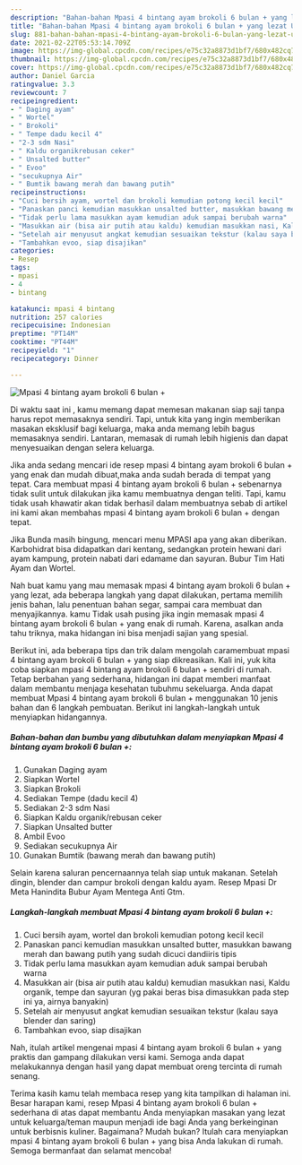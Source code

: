 ```yaml
---
description: "Bahan-bahan Mpasi 4 bintang ayam brokoli 6 bulan + yang lezat Untuk Jualan"
title: "Bahan-bahan Mpasi 4 bintang ayam brokoli 6 bulan + yang lezat Untuk Jualan"
slug: 881-bahan-bahan-mpasi-4-bintang-ayam-brokoli-6-bulan-yang-lezat-untuk-jualan
date: 2021-02-22T05:53:14.709Z
image: https://img-global.cpcdn.com/recipes/e75c32a8873d1bf7/680x482cq70/mpasi-4-bintang-ayam-brokoli-6-bulan-foto-resep-utama.jpg
thumbnail: https://img-global.cpcdn.com/recipes/e75c32a8873d1bf7/680x482cq70/mpasi-4-bintang-ayam-brokoli-6-bulan-foto-resep-utama.jpg
cover: https://img-global.cpcdn.com/recipes/e75c32a8873d1bf7/680x482cq70/mpasi-4-bintang-ayam-brokoli-6-bulan-foto-resep-utama.jpg
author: Daniel Garcia
ratingvalue: 3.3
reviewcount: 7
recipeingredient:
- " Daging ayam"
- " Wortel"
- " Brokoli"
- " Tempe dadu kecil 4"
- "2-3 sdm Nasi"
- " Kaldu organikrebusan ceker"
- " Unsalted butter"
- " Evoo"
- "secukupnya Air"
- " Bumtik bawang merah dan bawang putih"
recipeinstructions:
- "Cuci bersih ayam, wortel dan brokoli kemudian potong kecil kecil"
- "Panaskan panci kemudian masukkan unsalted butter, masukkan bawang merah dan bawang putih yang sudah dicuci dandiiris tipis"
- "Tidak perlu lama masukkan ayam kemudian aduk sampai berubah warna"
- "Masukkan air (bisa air putih atau kaldu) kemudian masukkan nasi, Kaldu organik, tempe dan sayuran (yg pakai beras bisa dimasukkan pada step ini ya, airnya banyakin)"
- "Setelah air menyusut angkat kemudian sesuaikan tekstur (kalau saya blender dan saring)"
- "Tambahkan evoo, siap disajikan"
categories:
- Resep
tags:
- mpasi
- 4
- bintang

katakunci: mpasi 4 bintang 
nutrition: 257 calories
recipecuisine: Indonesian
preptime: "PT14M"
cooktime: "PT44M"
recipeyield: "1"
recipecategory: Dinner

---
```



![Mpasi 4 bintang ayam brokoli 6 bulan +](https://img-global.cpcdn.com/recipes/e75c32a8873d1bf7/680x482cq70/mpasi-4-bintang-ayam-brokoli-6-bulan-foto-resep-utama.jpg)

Di waktu  saat ini , kamu memang dapat memesan makanan siap saji tanpa harus repot memasaknya sendiri. Tapi, untuk kita yang ingin memberikan masakan eksklusif bagi keluarga, maka anda memang lebih bagus memasaknya sendiri. Lantaran, memasak di rumah lebih higienis dan dapat menyesuaikan dengan selera keluarga.

Jika anda sedang mencari ide resep mpasi 4 bintang ayam brokoli 6 bulan + yang enak dan mudah dibuat,maka anda sudah berada di tempat yang tepat. Cara membuat mpasi 4 bintang ayam brokoli 6 bulan +  sebenarnya tidak sulit untuk dilakukan jika kamu membuatnya dengan teliti. Tapi, kamu tidak usah khawatir akan tidak berhasil dalam membuatnya 
sebab di artikel ini kami akan membahas mpasi 4 bintang ayam brokoli 6 bulan + dengan tepat.  

Jika Bunda masih bingung, mencari menu MPASI apa yang akan diberikan. Karbohidrat bisa didapatkan dari kentang, sedangkan protein hewani dari ayam kampung, protein nabati dari edamame dan sayuran. Bubur Tim Hati Ayam dan Wortel.

Nah buat kamu yang mau memasak mpasi 4 bintang ayam brokoli 6 bulan + yang lezat, ada beberapa langkah yang dapat dilakukan, pertama memilih jenis bahan, lalu penentuan bahan segar, sampai cara membuat dan menyajikannya. kamu Tidak usah pusing jika ingin memasak mpasi 4 bintang ayam brokoli 6 bulan + yang enak di rumah. Karena, asalkan anda  tahu triknya, maka hidangan ini bisa menjadi sajian yang spesial.

Berikut ini, ada beberapa tips dan trik dalam mengolah caramembuat mpasi 4 bintang ayam brokoli 6 bulan + yang siap dikreasikan. Kali ini, yuk kita coba siapkan mpasi 4 bintang ayam brokoli 6 bulan + sendiri di rumah. Tetap berbahan yang sederhana, hidangan ini dapat memberi manfaat dalam membantu menjaga kesehatan tubuhmu sekeluarga. Anda dapat membuat Mpasi 4 bintang ayam brokoli 6 bulan + menggunakan 10 jenis bahan dan 6 langkah pembuatan. Berikut ini langkah-langkah untuk menyiapkan hidangannya.

<!--inarticleads1-->

##### Bahan-bahan dan bumbu yang dibutuhkan dalam menyiapkan Mpasi 4 bintang ayam brokoli 6 bulan +:

1. Gunakan  Daging ayam
1. Siapkan  Wortel
1. Siapkan  Brokoli
1. Sediakan  Tempe (dadu kecil 4)
1. Sediakan 2-3 sdm Nasi
1. Siapkan  Kaldu organik/rebusan ceker
1. Siapkan  Unsalted butter
1. Ambil  Evoo
1. Sediakan secukupnya Air
1. Gunakan  Bumtik (bawang merah dan bawang putih)


Selain karena saluran pencernaannya telah siap untuk makanan. Setelah dingin, blender dan campur brokoli dengan kaldu ayam. Resep Mpasi Dr Meta Hanindita Bubur Ayam Mentega Anti Gtm. 

<!--inarticleads2-->

##### Langkah-langkah membuat Mpasi 4 bintang ayam brokoli 6 bulan +:

1. Cuci bersih ayam, wortel dan brokoli kemudian potong kecil kecil
1. Panaskan panci kemudian masukkan unsalted butter, masukkan bawang merah dan bawang putih yang sudah dicuci dandiiris tipis
1. Tidak perlu lama masukkan ayam kemudian aduk sampai berubah warna
1. Masukkan air (bisa air putih atau kaldu) kemudian masukkan nasi, Kaldu organik, tempe dan sayuran (yg pakai beras bisa dimasukkan pada step ini ya, airnya banyakin)
1. Setelah air menyusut angkat kemudian sesuaikan tekstur (kalau saya blender dan saring)
1. Tambahkan evoo, siap disajikan




Nah, itulah artikel mengenai  mpasi 4 bintang ayam brokoli 6 bulan +  yang praktis dan gampang dilakukan versi kami. Semoga anda dapat melakukannya dengan hasil yang dapat membuat oreng tercinta di rumah senang. 

Terima kasih kamu telah membaca resep yang kita tampilkan di halaman ini. Besar harapan kami, resep  Mpasi 4 bintang ayam brokoli 6 bulan + sederhana di atas dapat membantu Anda menyiapkan masakan yang lezat untuk keluarga/teman maupun menjadi ide bagi Anda yang berkeinginan untuk berbisnis kuliner. Bagaimana? Mudah bukan? Itulah cara menyiapkan mpasi 4 bintang ayam brokoli 6 bulan + yang bisa Anda lakukan di rumah. Semoga bermanfaat dan selamat mencoba!

